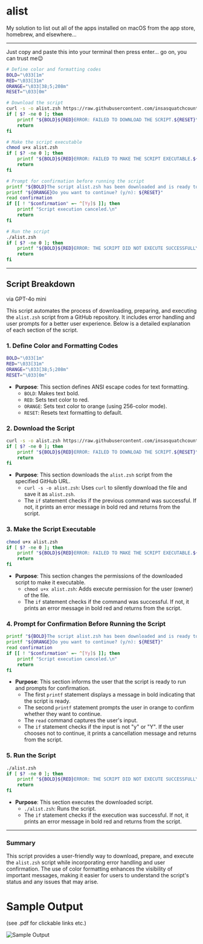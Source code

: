 # alist
My solution to list out all of the apps installed on macOS from the app store, homebrew, and elsewhere...
___

Just copy and paste this into your terminal then press enter... go on, you can trust me😉


``` bash
# Define color and formatting codes
BOLD="\033[1m"
RED="\033[31m"
ORANGE="\033[38;5;208m"
RESET="\033[0m"

# Download the script
curl -s -o alist.zsh https://raw.githubusercontent.com/insasquatchcountry/alist/refs/heads/main/alist.zsh
if [ $? -ne 0 ]; then
    printf "${BOLD}${RED}ERROR: FAILED TO DOWNLOAD THE SCRIPT.${RESET}\n"
    return
fi

# Make the script executable
chmod u+x alist.zsh
if [ $? -ne 0 ]; then
    printf "${BOLD}${RED}ERROR: FAILED TO MAKE THE SCRIPT EXECUTABLE.${RESET}\n"
    return
fi

# Prompt for confirmation before running the script
printf "${BOLD}The script alist.zsh has been downloaded and is ready to run.${RESET}\n"
printf "${ORANGE}Do you want to continue? (y/n): ${RESET}"
read confirmation
if [[ ! "$confirmation" =~ ^[Yy]$ ]]; then
    printf "Script execution canceled.\n"
    return
fi

# Run the script
./alist.zsh
if [ $? -ne 0 ]; then
    printf "${BOLD}${RED}ERROR: THE SCRIPT DID NOT EXECUTE SUCCESSFULLY.${RESET}\n"
    return
fi
```
___

## Script Breakdown
via GPT-4o mini

This script automates the process of downloading, preparing, and executing the `alist.zsh` script from a GitHub repository. It includes error handling and user prompts for a better user experience. Below is a detailed explanation of each section of the script.

### 1. Define Color and Formatting Codes

```bash
BOLD="\033[1m"
RED="\033[31m"
ORANGE="\033[38;5;208m"
RESET="\033[0m"
```

- **Purpose**: This section defines ANSI escape codes for text formatting.
  - `BOLD`: Makes text bold.
  - `RED`: Sets text color to red.
  - `ORANGE`: Sets text color to orange (using 256-color mode).
  - `RESET`: Resets text formatting to default.

### 2. Download the Script

```bash
curl -s -o alist.zsh https://raw.githubusercontent.com/insasquatchcountry/alist/refs/heads/main/alist.zsh
if [ $? -ne 0 ]; then
    printf "${BOLD}${RED}ERROR: FAILED TO DOWNLOAD THE SCRIPT.${RESET}\n"
    return
fi
```

- **Purpose**: This section downloads the `alist.zsh` script from the specified GitHub URL.
  - `curl -s -o alist.zsh`: Uses `curl` to silently download the file and save it as `alist.zsh`.
  - The `if` statement checks if the previous command was successful. If not, it prints an error message in bold red and returns from the script.

### 3. Make the Script Executable

```bash
chmod u+x alist.zsh
if [ $? -ne 0 ]; then
    printf "${BOLD}${RED}ERROR: FAILED TO MAKE THE SCRIPT EXECUTABLE.${RESET}\n"
    return
fi
```

- **Purpose**: This section changes the permissions of the downloaded script to make it executable.
  - `chmod u+x alist.zsh`: Adds execute permission for the user (owner) of the file.
  - The `if` statement checks if the command was successful. If not, it prints an error message in bold red and returns from the script.

### 4. Prompt for Confirmation Before Running the Script

```bash
printf "${BOLD}The script alist.zsh has been downloaded and is ready to run.${RESET}\n"
printf "${ORANGE}Do you want to continue? (y/n): ${RESET}"
read confirmation
if [[ ! "$confirmation" =~ ^[Yy]$ ]]; then
    printf "Script execution canceled.\n"
    return
fi
```

- **Purpose**: This section informs the user that the script is ready to run and prompts for confirmation.
  - The first `printf` statement displays a message in bold indicating that the script is ready.
  - The second `printf` statement prompts the user in orange to confirm whether they want to continue.
  - The `read` command captures the user's input.
  - The `if` statement checks if the input is not "y" or "Y". If the user chooses not to continue, it prints a cancellation message and returns from the script.

### 5. Run the Script

```bash
./alist.zsh
if [ $? -ne 0 ]; then
    printf "${BOLD}${RED}ERROR: THE SCRIPT DID NOT EXECUTE SUCCESSFULLY.${RESET}\n"
    return
fi
```

- **Purpose**: This section executes the downloaded script.
  - `./alist.zsh`: Runs the script.
  - The `if` statement checks if the execution was successful. If not, it prints an error message in bold red and returns from the script.

---

### Summary

This script provides a user-friendly way to download, prepare, and execute the `alist.zsh` script while incorporating error handling and user confirmation. The use of color formatting enhances the visibility of important messages, making it easier for users to understand the script's status and any issues that may arise.

# Sample Output
(see .pdf for clickable links etc.)

![Sample Output](.png)



